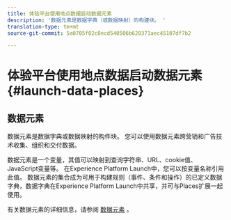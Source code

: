 ```yaml
---
title: 体验平台使用地点数据启动数据元素
description: '数据元素是数据字典（或数据映射）的构建块。 '
translation-type: tm+mt
source-git-commit: 5a0705f02c8ecd540506b628371aec45107df7b2

---
```



# 体验平台使用地点数据启动数据元素 {#launch-data-places}

## 数据元素

数据元素是数据字典或数据映射的构件块。 您可以使用数据元素跨营销和广告技术收集、组织和交付数据。

数据元素是一个变量，其值可以映射到查询字符串、URL、cookie值、JavaScript变量等。 在Experience Platform Launch中，您可以按变量名称引用此值。 数据元素的集合成为可用于构建规则（事件、条件和操作）的已定义数据字典，数据字典在Experience Platform Launch中共享，并可与Places扩展一起使用。

有关数据元素的详细信息，请参阅 [数据元素](https://docs.adobelaunch.com/launch-reference/managing-resources/data-elements) 。

